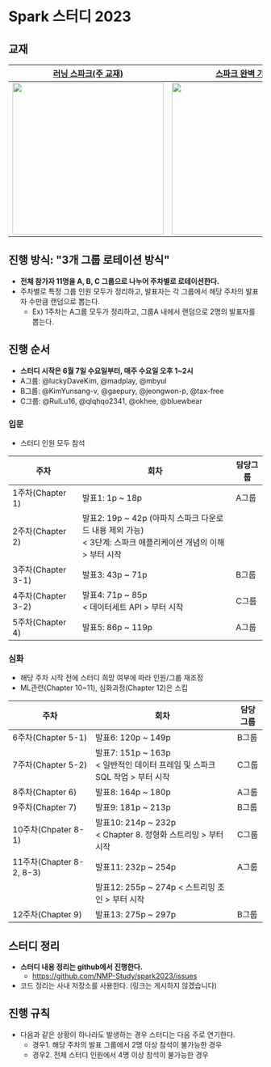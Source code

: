 # Spark 스터디 2023
## 교재

[러닝 스파크(주 교재)](https://product.kyobobook.co.kr/detail/S000061353994) |[스파크 완벽 가이드](https://product.kyobobook.co.kr/detail/S000001810100)
--|--
<img src="https://contents.kyobobook.co.kr/sih/fit-in/458x0/pdt/9791191600889.jpg" width="300"> | <img src="https://contents.kyobobook.co.kr/sih/fit-in/458x0/pdt/9791162241288.jpg" width="300">

## 진행 방식: "3개 그룹 로테이션 방식"
- **전체 참가자 11명을 A, B, C 그룹으로 나누어 주차별로 로테이션한다.**
- 주차별로 특정 그룹 인원 모두가 정리하고, 발표자는 각 그룹에서 해당 주차의 발표자 수만큼 랜덤으로 뽑는다.
  - Ex) 1주차는 A그룹 모두가 정리하고, 그룹A 내에서 랜덤으로 2명의 발표자를 뽑는다.

## 진행 순서
- **스터디 시작은 6월 7일 수요일부터, 매주 수요일 오후 1~2시**
- A그룹: @luckyDaveKim, @madplay, @mbyul
- B그룹: @KimYunsang-v, @gaepury, @jeongwon-p, @tax-free
- C그룹: @RulLu16, @qlqhqo2341, @okhee, @bluewbear

### 입문
- 스터디 인원 모두 참석

주차 | 회차 | 담당그룹
--|--|-- 
1주차(Chapter 1) | 발표1: 1p ~ 18p | A그룹
2주차(Chapter 2) | 발표2: 19p ~ 42p (아파치 스파크 다운로드 내용 제외 가능)<br>< 3단계: 스파크 애플리케이션 개념의 이해 > 부터 시작 |
3주차(Chapter 3-1) | 발표3: 43p ~ 71p | B그룹
4주차(Chapter 3-2) | 발표4: 71p ~ 85p<br>< 데이터세트 API > 부터 시작 | C그룹
5주차(Chapter 4) | 발표5: 86p ~ 119p | A그룹

### 심화
- 해당 주차 시작 전에 스터디 희망 여부에 따라 인원/그룹 재조정
- ML관련(Chapter 10~11), 심화과정(Chapter 12)은 스킵

주차 | 회차 | 담당그룹
--|--|-- 
6주차(Chapter 5-1) | 발표6: 120p ~ 149p | B그룹
7주차(Chapter 5-2) | 발표7: 151p ~ 163p<br>< 일반적인 데이터 프레임 및 스파크 SQL 작업 > 부터 시작 | C그룹
8주차(Chapter 6) | 발표8: 164p ~ 180p | A그룹
9주차(Chapter 7) | 발표9: 181p ~ 213p | B그룹
10주차(Chpater 8-1) | 발표10: 214p ~ 232p<br>< Chapter 8. 정형화 스트리밍 > 부터 시작 | C그룹
11주차(Chapter 8-2, 8-3) | 발표11: 232p ~ 254p | A그룹
ﾠ | 발표12: 255p ~ 274p < 스트리밍 조인 > 부터 시작 |
12주차(Chapter 9) | 발표13: 275p ~ 297p | B그룹


## 스터디 정리
- **스터디 내용 정리는 github에서 진행한다.**
  - https://github.com/NMP-Study/spark2023/issues
- 코드 정리는 사내 저장소를 사용한다. (링크는 게시하지 않겠습니다)


## 진행 규칙
- 다음과 같은 상황이 하나라도 발생하는 경우 스터디는 다음 주로 연기한다.
  - 경우1. 해당 주차의 발표 그룹에서 2명 이상 참석이 불가능한 경우
  - 경우2. 전체 스터디 인원에서 4명 이상 참석이 불가능한 경우
